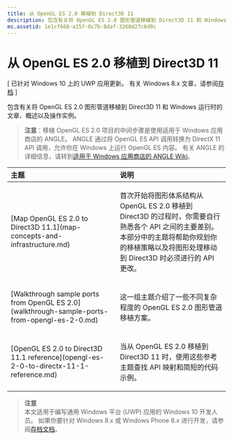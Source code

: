 ```yaml
---
title: 从 OpenGL ES 2.0 移植到 Direct3D 11
description: 包含有关将 OpenGL ES 2.0 图形管道移植到 Direct3D 11 和 Windows 运行时的文章、概述以及操作实例。
ms.assetid: 1e1cf668-a15f-0c7b-8daf-3260d27c6d9c
---
```


# 从 OpenGL ES 2.0 移植到 Direct3D 11


\[ 已针对 Windows 10 上的 UWP 应用更新。 有关 Windows 8.x 文章，请参阅[存档](http://go.microsoft.com/fwlink/p/?linkid=619132) \]

包含有关将 OpenGL ES 2.0 图形管道移植到 Direct3D 11 和 Windows 运行时的文章、概述以及操作实例。

> **注意**：移植 OpenGL ES 2.0 项目的中间步骤是使用适用于 Windows 应用商店的 ANGLE。 ANGLE 通过将 OpenGL ES API 调用转换为 DirectX 11 API 调用，允许你在 Windows 上运行 OpenGL ES 内容。 有关 ANGLE 的详细信息，请转到[适用于 Windows 应用商店的 ANGLE Wiki](http://go.microsoft.com/fwlink/p/?linkid=618387)。

 

<table>
<colgroup>
<col width="50%" />
<col width="50%" />
</colgroup>
<thead>
<tr class="header">
<th align="left">主题</th>
<th align="left">说明</th>
</tr>
</thead>
<tbody>
<tr class="odd">
<td align="left"><p>[Map OpenGL ES 2.0 to Direct3D 11.1](map-concepts-and-infrastructure.md)</p></td>
<td align="left"><p>首次开始将图形体系结构从 OpenGL ES 2.0 移植到 Direct3D 的过程时，你需要自行熟悉各个 API 之间的主要差别。 本部分中的主题将帮助你规划你的移植策略以及将图形处理移动到 Direct3D 时必须进行的 API 更改。</p></td>
</tr>
<tr class="even">
<td align="left"><p>[Walkthrough sample ports from OpenGL ES 2.0](walkthrough-sample-ports-from-opengl-es-2-0.md)</p></td>
<td align="left"><p>这一组主题介绍了一些不同复杂程度的 OpenGL ES 2.0 图形管道移植方案。</p></td>
</tr>
<tr class="odd">
<td align="left"><p>[OpenGL ES 2.0 to Direct3D 11.1 reference](opengl-es-2-0-to-directx-11-1-reference.md)</p></td>
<td align="left"><p>当从 OpenGL ES 2.0 移植到 Direct3D 11 时，使用这些参考主题查找 API 映射和简短的代码示例。</p></td>
</tr>
</tbody>
</table>

 

> **注意**  
本文适用于编写通用 Windows 平台 (UWP) 应用的 Windows 10 开发人员。 如果你要针对 Windows 8.x 或 Windows Phone 8.x 进行开发，请参阅[存档文档](http://go.microsoft.com/fwlink/p/?linkid=619132)。

 

 

 






<!--HONumber=Mar16_HO1-->


